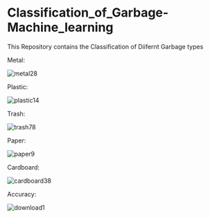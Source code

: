 # Classification_of_Garbage-Machine_learning

This Repository contains the Classification of Diifernt Garbage types

Metal:

![metal28](https://user-images.githubusercontent.com/20832374/155896188-0b154485-daf7-4d7b-824f-38772e129d66.jpg)

Plastic:

![plastic14](https://user-images.githubusercontent.com/20832374/155896205-0e30c1ed-bbc1-44db-8623-a53f57c5c33e.jpg)


Trash:

![trash78](https://user-images.githubusercontent.com/20832374/155896223-9f102384-9693-4d2e-b188-61d35f757b3c.jpg)

Paper:

![paper9](https://user-images.githubusercontent.com/20832374/155896234-7ccb5ae0-e58a-42d4-83e5-047133ab7aa3.jpg)


Cardboard:

![cardboard38](https://user-images.githubusercontent.com/20832374/155896258-6f8e38da-f9b6-4c0d-88a2-dfc57141baf9.jpg)


Accuracy:

![download1](https://user-images.githubusercontent.com/20832374/155896329-7bf8d05b-b2d2-44a4-ac24-afceb42d5ba3.png)

